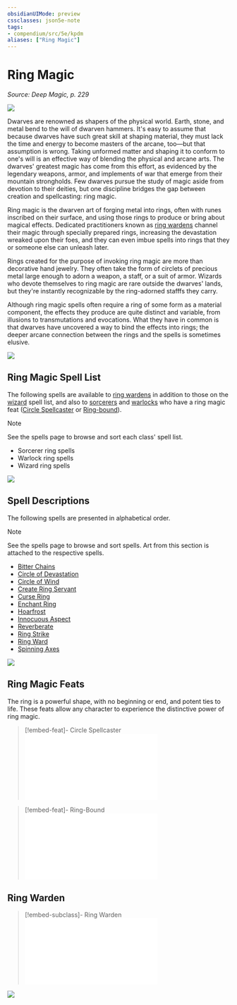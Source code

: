 ```yaml
---
obsidianUIMode: preview
cssclasses: json5e-note
tags:
- compendium/src/5e/kpdm
aliases: ["Ring Magic"]
---
```

# Ring Magic
*Source: Deep Magic, p. 229* 

![](https://raw.githubusercontent.com/TheGiddyLimit/homebrew/master/_img/KPDM/full/001-0734.webp#center)

Dwarves are renowned as shapers of the physical world. Earth, stone, and metal bend to the will of dwarven hammers. It's easy to assume that because dwarves have such great skill at shaping material, they must lack the time and energy to become masters of the arcane, too—but that assumption is wrong. Taking unformed matter and shaping it to conform to one's will is an effective way of blending the physical and arcane arts. The dwarves' greatest magic has come from this effort, as evidenced by the legendary weapons, armor, and implements of war that emerge from their mountain strongholds. Few dwarves pursue the study of magic aside from devotion to their deities, but one discipline bridges the gap between creation and spellcasting: ring magic.

Ring magic is the dwarven art of forging metal into rings, often with runes inscribed on their surface, and using those rings to produce or bring about magical effects. Dedicated practitioners known as [ring wardens](compendium/classes/wizard-ring-warden-kpdm.md) channel their magic through specially prepared rings, increasing the devastation wreaked upon their foes, and they can even imbue spells into rings that they or someone else can unleash later.

Rings created for the purpose of invoking ring magic are more than decorative hand jewelry. They often take the form of circlets of precious metal large enough to adorn a weapon, a staff, or a suit of armor. Wizards who devote themselves to ring magic are rare outside the dwarves' lands, but they're instantly recognizable by the ring-adorned stafffs they carry.

Although ring magic spells often require a ring of some form as a material component, the effects they produce are quite distinct and variable, from illusions to transmutations and evocations. What they have in common is that dwarves have uncovered a way to bind the effects into rings; the deeper arcane connection between the rings and the spells is sometimes elusive.

![](https://raw.githubusercontent.com/TheGiddyLimit/homebrew/master/_img/KPDM/0074.webp#center)

## Ring Magic Spell List

The following spells are available to [ring wardens](compendium/classes/wizard-ring-warden-kpdm.md) in addition to those on the [wizard](compendium/classes/wizard.md) spell list, and also to [sorcerers](compendium/classes/sorcerer.md) and [warlocks](compendium/classes/warlock.md) who have a ring magic feat ([Circle Spellcaster](compendium/feats/circle-spellcaster-kpdm.md) or [Ring-bound](compendium/feats/ring-bound-kpdm.md)).

> [!note]
> See the spells page to browse and sort each class' spell list.

- Sorcerer ring spells  
- Warlock ring spells  
- Wizard ring spells  

![](https://raw.githubusercontent.com/TheGiddyLimit/homebrew/master/_img/KPDM/0075.webp#center)

## Spell Descriptions

The following spells are presented in alphabetical order.

> [!note]
> See the spells page to browse and sort spells. Art from this section is attached to the respective spells.

- [Bitter Chains](compendium/spells/bitter-chains-kpdm.md)  
- [Circle of Devastation](compendium/spells/circle-of-devastation-kpdm.md)  
- [Circle of Wind](compendium/spells/circle-of-wind-kpdm.md)  
- [Create Ring Servant](compendium/spells/create-ring-servant-kpdm.md)  
- [Curse Ring](compendium/spells/curse-ring-kpdm.md)  
- [Enchant Ring](compendium/spells/enchant-ring-kpdm.md)  
- [Hoarfrost](compendium/spells/hoarfrost-kpdm.md)  
- [Innocuous Aspect](compendium/spells/innocuous-aspect-kpdm.md)  
- [Reverberate](compendium/spells/reverberate-kpdm.md)  
- [Ring Strike](compendium/spells/ring-strike-kpdm.md)  
- [Ring Ward](compendium/spells/ring-ward-kpdm.md)  
- [Spinning Axes](compendium/spells/spinning-axes-kpdm.md)  

![](https://raw.githubusercontent.com/TheGiddyLimit/homebrew/master/_img/KPDM/0077.webp#center)

## Ring Magic Feats

The ring is a powerful shape, with no beginning or end, and potent ties to life. These feats allow any character to experience the distinctive power of ring magic.

> [!embed-feat]- Circle Spellcaster
> ![Circle Spellcaster](compendium/feats/circle-spellcaster-kpdm.md)

> [!embed-feat]- Ring-Bound
> ![Ring-Bound](compendium/feats/ring-bound-kpdm.md)

## Ring Warden

> [!embed-subclass]- Ring Warden
> ![Ring Warden](compendium/classes/wizard-ring-warden-kpdm.md)

![](https://raw.githubusercontent.com/TheGiddyLimit/homebrew/master/_img/KPDM/0078.webp#center)